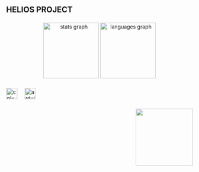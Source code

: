 <h2 align="left">HELIOS PROJECT</h2>

###

<div align="center">
  <img src="https://github-readme-stats.vercel.app/api?username=Mah0o&hide_title=false&hide_rank=false&show_icons=true&include_all_commits=true&count_private=true&disable_animations=false&theme=merko&locale=fr&hide_border=false&custom_title=Helios%20Project%20Stats" height="150" alt="stats graph"  />
  <img src="https://github-readme-stats.vercel.app/api/top-langs?username=Mah0o&locale=fr&hide_title=false&layout=compact&card_width=320&langs_count=5&theme=merko&hide_border=false" height="150" alt="languages graph"  />
</div>

###

<div align="left">
  <img src="https://cdn.jsdelivr.net/gh/devicons/devicon/icons/cplusplus/cplusplus-original.svg" height="30" alt="cplusplus logo"  />
  <img width="12" />
  <img src="https://cdn.jsdelivr.net/gh/devicons/devicon/icons/arduino/arduino-original.svg" height="30" alt="arduino logo"  />
</div>

###

<img align="right" height="154" src="https://ibb.co/x2ScTFq"  />

###




